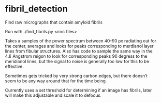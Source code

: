 # fibril_detection
Find raw micrographs that contain amyloid fibrils

Run with ./find_fibrils.py &lt;mrc files&gt;

Takes a samples of the power spectrum between 40-90 px radiating out for the center, 
averages and looks for peaks corresponding to merdianol layer lines from fibular structures.
Also has code to sample the same way in the 4.8 Angstrom reigon to look for corresponding peaks 
90 degress to the meridianol lines, but the signal to noise is generally too low for this to be effective.

Sometimes gets tricked by very strong carbon edges, but there doesn't seem to be any way around that for the time being.

Currently uses a set threshold for determining if an image has fibrils, later will make this adjustable and scale it to defocus.

